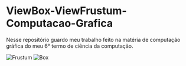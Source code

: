 # ViewBox-ViewFrustum-Computacao-Grafica
Nesse repositório guardo meu trabalho feito na matéria de computação gráfica do meu 6° termo de ciência da computação.

![Frustum](https://github.com/feliipenevesnow/ViewBox-ViewFrustum-Computacao-Grafica/assets/65624371/c36bca82-0840-4260-a876-0a15514a3f0b)
![Box](https://github.com/feliipenevesnow/ViewBox-ViewFrustum-Computacao-Grafica/assets/65624371/dbc07866-a7c6-4388-be9a-c44b07e61d17)

